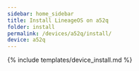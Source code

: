 ```yaml
---
sidebar: home_sidebar
title: Install LineageOS on a52q
folder: install
permalink: /devices/a52q/install/
device: a52q
---
```

{% include templates/device_install.md %}
